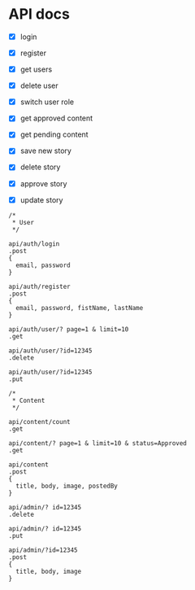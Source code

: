 # API docs

- [x] login  
- [x] register  
- [x] get users  
- [x] delete user  
- [x] switch user role  

- [x] get approved content  
- [x] get pending content  
- [x] save new story  
- [x] delete story  
- [x] approve story  
- [x] update story  

```
/*
 * User
 */  

api/auth/login
.post
{
  email, password
}

api/auth/register
.post
{
  email, password, fistName, lastName
}

api/auth/user/? page=1 & limit=10
.get

api/auth/user/?id=12345
.delete

api/auth/user/?id=12345
.put
```


```
/*
 * Content
 */  

api/content/count
.get

api/content/? page=1 & limit=10 & status=Approved
.get

api/content
.post
{
  title, body, image, postedBy
}

api/admin/? id=12345
.delete

api/admin/? id=12345
.put

api/admin/?id=12345
.post
{
  title, body, image
}
```
